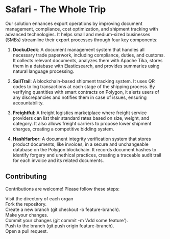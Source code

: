 # Safari - The Whole Trip
Our solution enhances export operations by improving document management, compliance, cost optimization, and shipment tracking with advanced technologies. It helps small and medium-sized businesses (SMBs) streamline their export processes through four key components:

1. **DockuDeck**: A document management system that handles all necessary trade paperwork, including compliance, duties, and customs. It collects relevant documents, analyzes them with Apache Tika, stores them in a database with Elasticsearch, and provides summaries using natural language processing.

2. **SailTrail**: A blockchain-based shipment tracking system. It uses QR codes to log transactions at each stage of the shipping process. By verifying quantities with smart contracts on Polygon, it alerts users of any discrepancies and notifies them in case of issues, ensuring accountability.

3. **Freightful**: A freight logistics marketplace where freight service providers can list their standard rates based on size, weight, and category. It also allows freight carriers to propose lower shipment charges, creating a competitive bidding system.

4. **HashHarbor**: A document integrity verification system that stores product documents, like invoices, in a secure and unchangeable database on the Polygon blockchain. It records document hashes to identify forgery and unethical practices, creating a traceable audit trail for each invoice and its related documents.



## Contributing
Contributions are welcome! Please follow these steps:

Visit the directory of each organ \
Fork the repository. \
Create a new branch (git checkout -b feature-branch). \
Make your changes. \
Commit your changes (git commit -m 'Add some feature'). \
Push to the branch (git push origin feature-branch). \
Open a pull request.
